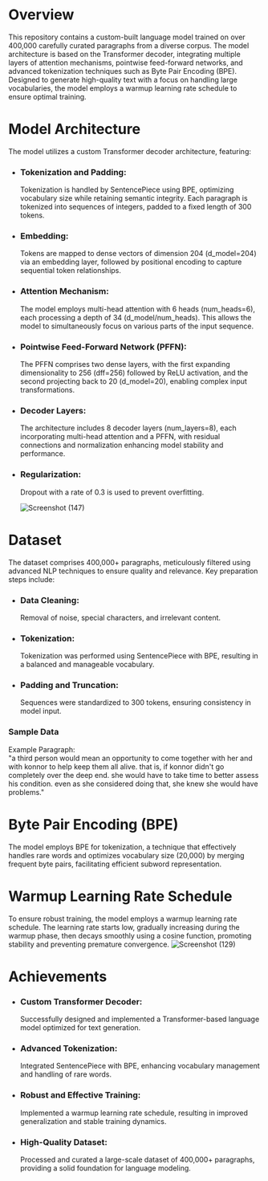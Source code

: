 # Overview
This repository contains a custom-built language model trained on over 400,000 carefully curated paragraphs from a diverse corpus. The model architecture is based on the Transformer decoder, integrating multiple layers of attention mechanisms, pointwise feed-forward networks, and advanced tokenization techniques such as Byte Pair Encoding (BPE). Designed to generate high-quality text with a focus on handling large vocabularies, the model employs a warmup learning rate schedule to ensure optimal training.

# Model Architecture
The model utilizes a custom Transformer decoder architecture, featuring:

* ### Tokenization and Padding:  
   Tokenization is handled by SentencePiece using BPE, optimizing vocabulary size while retaining semantic integrity. Each paragraph is tokenized into sequences of integers, padded to a fixed length of 300 tokens.

* ### Embedding: 
   Tokens are mapped to dense vectors of dimension 204 (d_model=204) via an embedding layer, followed by positional encoding to capture sequential token relationships.

* ### Attention Mechanism:  
   The model employs multi-head attention with 6 heads (num_heads=6), each processing a depth of 34 (d_model/num_heads). This allows the model to simultaneously focus on various parts of the input sequence.

* ### Pointwise Feed-Forward Network (PFFN): 
   The PFFN comprises two dense layers, with the first expanding dimensionality to 256 (dff=256) followed by ReLU activation, and the second projecting back to 20 (d_model=20), enabling complex input transformations.

* ### Decoder Layers:
   The architecture includes 8 decoder layers (num_layers=8), each incorporating multi-head attention and a PFFN, with residual connections and normalization enhancing model stability and performance.

* ### Regularization: 
   Dropout with a rate of 0.3 is used to prevent overfitting.

  ![Screenshot (147)](https://github.com/user-attachments/assets/c1f295f5-327b-49b5-8d61-cf6f67f85731)


# Dataset
The dataset comprises 400,000+ paragraphs, meticulously filtered using advanced NLP techniques to ensure quality and relevance. Key preparation steps include:

* ### Data Cleaning:  
   Removal of noise, special characters, and irrelevant content.

* ### Tokenization:  
   Tokenization was performed using SentencePiece with BPE, resulting in a balanced and manageable vocabulary.

* ### Padding and Truncation:  
   Sequences were standardized to 300 tokens, ensuring consistency in model input.

### Sample Data
Example Paragraph:  
"a third person would mean an opportunity to come together with her and with konnor to help keep them all alive. that is, if konnor didn't go completely over the deep end. she would have to take time to better assess his condition. even as she considered doing that, she knew she would have problems."

# Byte Pair Encoding (BPE)
The model employs BPE for tokenization, a technique that effectively handles rare words and optimizes vocabulary size (20,000) by merging frequent byte pairs, facilitating efficient subword representation.

# Warmup Learning Rate Schedule
To ensure robust training, the model employs a warmup learning rate schedule. The learning rate starts low, gradually increasing during the warmup phase, then decays smoothly using a cosine function, promoting stability and preventing premature convergence.
![Screenshot (129)](https://github.com/user-attachments/assets/41473cc8-8c5c-4361-b3ff-23fc740e6d1c)


# Achievements
* ### Custom Transformer Decoder:  
   Successfully designed and implemented a Transformer-based language model optimized for text generation.
  
* ### Advanced Tokenization:  
   Integrated SentencePiece with BPE, enhancing vocabulary management and handling of rare words.

* ### Robust and Effective Training:  
   Implemented a warmup learning rate schedule, resulting in improved generalization and stable training dynamics.

* ### High-Quality Dataset:  
   Processed and curated a large-scale dataset of 400,000+ paragraphs, providing a solid foundation for language modeling.
